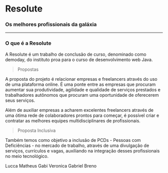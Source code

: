 # Resolute
### Os melhores profissionais da galáxia 
___

### O que é a Resolute 

A Resolute é um trabalho de conclusão de curso, denominado como demoday, do instituto proa para o curso de desenvolvimento web Java.

> Propostas 

A proposta do projeto é relacionar empresas e freelancers através do uso de uma plataforma online. É uma ponte entre as empresas que procuram aumentar sua produtividade, agilidade e qualidade de serviços prestados e trabalhadores autônomos que procuram uma oportunidade de oferecerem seus serviços.

Além de auxiliar empresas a acharem excelentes freelancers através de uma ótima rede de colaboradores prontos para começar, é possível criar e contratar as melhores equipes multidisciplinares de profissionais. 

> Proposta Inclusiva

Também temos como objetivo a inclusão de PCDs - Pessoas com Deficiências - no mercado de trabalho, através de uma divulgação de serviços, currículos e vagas, auxiliando na integração desses profissionais no meio tecnológico.

Lucca
Matheus
Gabi 
Veronica
Gabriel
Breno
